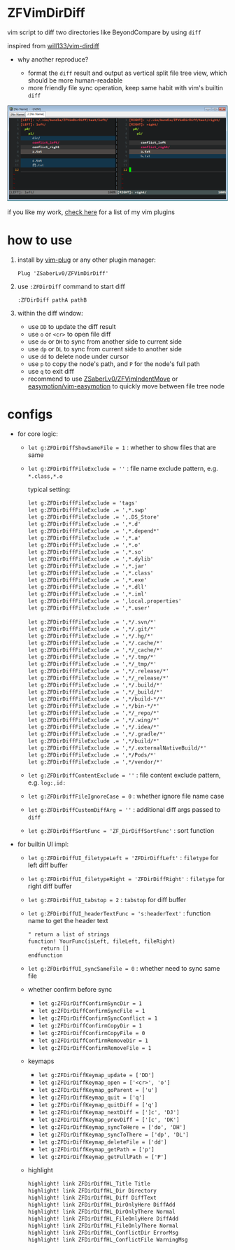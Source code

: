 # ZFVimDirDiff

vim script to diff two directories like BeyondCompare by using `diff`

inspired from [will133/vim-dirdiff](https://github.com/will133/vim-dirdiff)

* why another reproduce?

    * format the `diff` result and output as vertical split file tree view,
        which should be more human-readable
    * more friendly file sync operation, keep same habit with vim's builtin `diff`

![](https://raw.githubusercontent.com/ZSaberLv0/ZFVimDirDiff/master/preview.png)

if you like my work, [check here](https://github.com/ZSaberLv0?utf8=%E2%9C%93&tab=repositories&q=ZFVim) for a list of my vim plugins


# how to use

1. install by [vim-plug](https://github.com/junegunn/vim-plug) or any other plugin manager:

    ```
    Plug 'ZSaberLv0/ZFVimDirDiff'
    ```

1. use `:ZFDirDiff` command to start diff

    ```
    :ZFDirDiff pathA pathB
    ```

1. within the diff window:

    * use `DD` to update the diff result
    * use `o` or `<cr>` to open file diff
    * use `do` or `DH` to sync from another side to current side
    * use `dp` or `DL` to sync from current side to another side
    * use `dd` to delete node under cursor
    * use `p` to copy the node's path, and `P` for the node's full path
    * use `q` to exit diff
    * recommend to use [ZSaberLv0/ZFVimIndentMove](https://github.com/ZSaberLv0/ZFVimIndentMove)
        or [easymotion/vim-easymotion](https://github.com/easymotion/vim-easymotion)
        to quickly move between file tree node


# configs

* for core logic:
    * `let g:ZFDirDiffShowSameFile = 1` : whether to show files that are same
    * `let g:ZFDirDiffFileExclude = ''` : file name exclude pattern, e.g. `*.class,*.o`

        typical setting:

        ```
        let g:ZFDirDiffFileExclude = 'tags'
        let g:ZFDirDiffFileExclude .= ',*.swp'
        let g:ZFDirDiffFileExclude .= ',.DS_Store'
        let g:ZFDirDiffFileExclude .= ',*.d'
        let g:ZFDirDiffFileExclude .= ',*.depend*'
        let g:ZFDirDiffFileExclude .= ',*.a'
        let g:ZFDirDiffFileExclude .= ',*.o'
        let g:ZFDirDiffFileExclude .= ',*.so'
        let g:ZFDirDiffFileExclude .= ',*.dylib'
        let g:ZFDirDiffFileExclude .= ',*.jar'
        let g:ZFDirDiffFileExclude .= ',*.class'
        let g:ZFDirDiffFileExclude .= ',*.exe'
        let g:ZFDirDiffFileExclude .= ',*.dll'
        let g:ZFDirDiffFileExclude .= ',*.iml'
        let g:ZFDirDiffFileExclude .= ',local.properties'
        let g:ZFDirDiffFileExclude .= ',*.user'

        let g:ZFDirDiffFileExclude .= ',*/.svn/*'
        let g:ZFDirDiffFileExclude .= ',*/.git/*'
        let g:ZFDirDiffFileExclude .= ',*/.hg/*'
        let g:ZFDirDiffFileExclude .= ',*/.cache/*'
        let g:ZFDirDiffFileExclude .= ',*/_cache/*'
        let g:ZFDirDiffFileExclude .= ',*/.tmp/*'
        let g:ZFDirDiffFileExclude .= ',*/_tmp/*'
        let g:ZFDirDiffFileExclude .= ',*/.release/*'
        let g:ZFDirDiffFileExclude .= ',*/_release/*'
        let g:ZFDirDiffFileExclude .= ',*/.build/*'
        let g:ZFDirDiffFileExclude .= ',*/_build/*'
        let g:ZFDirDiffFileExclude .= ',*/build-*/*'
        let g:ZFDirDiffFileExclude .= ',*/bin-*/*'
        let g:ZFDirDiffFileExclude .= ',*/_repo/*'
        let g:ZFDirDiffFileExclude .= ',*/.wing/*'
        let g:ZFDirDiffFileExclude .= ',*/.idea/*'
        let g:ZFDirDiffFileExclude .= ',*/.gradle/*'
        let g:ZFDirDiffFileExclude .= ',*/build/*'
        let g:ZFDirDiffFileExclude .= ',*/.externalNativeBuild/*'
        let g:ZFDirDiffFileExclude .= ',*/Pods/*'
        let g:ZFDirDiffFileExclude .= ',*/vendor/*'
        ```

    * `let g:ZFDirDiffContentExclude = ''` : file content exclude pattern, e.g. `log:,id:`
    * `let g:ZFDirDiffFileIgnoreCase = 0` : whether ignore file name case
    * `let g:ZFDirDiffCustomDiffArg = ''` : additional diff args passed to `diff`
    * `let g:ZFDirDiffSortFunc = 'ZF_DirDiffSortFunc'` : sort function
* for builtin UI impl:
    * `let g:ZFDirDiffUI_filetypeLeft = 'ZFDirDiffLeft'` : `filetype` for left diff buffer
    * `let g:ZFDirDiffUI_filetypeRight = 'ZFDirDiffRight'` : `filetype` for right diff buffer
    * `let g:ZFDirDiffUI_tabstop = 2` : `tabstop` for diff buffer
    * `let g:ZFDirDiffUI_headerTextFunc = 's:headerText'` : function name to get the header text

        ```
        " return a list of strings
        function! YourFunc(isLeft, fileLeft, fileRight)
            return []
        endfunction
        ```

    * `let g:ZFDirDiffUI_syncSameFile = 0` : whether need to sync same file
    * whether confirm before sync
        * `let g:ZFDirDiffConfirmSyncDir = 1`
        * `let g:ZFDirDiffConfirmSyncFile = 1`
        * `let g:ZFDirDiffConfirmSyncConflict = 1`
        * `let g:ZFDirDiffConfirmCopyDir = 1`
        * `let g:ZFDirDiffConfirmCopyFile = 0`
        * `let g:ZFDirDiffConfirmRemoveDir = 1`
        * `let g:ZFDirDiffConfirmRemoveFile = 1`
    * keymaps
        * `let g:ZFDirDiffKeymap_update = ['DD']`
        * `let g:ZFDirDiffKeymap_open = ['<cr>', 'o']`
        * `let g:ZFDirDiffKeymap_goParent = ['u']`
        * `let g:ZFDirDiffKeymap_quit = ['q']`
        * `let g:ZFDirDiffKeymap_quitDiff = ['q']`
        * `let g:ZFDirDiffKeymap_nextDiff = [']c', 'DJ']`
        * `let g:ZFDirDiffKeymap_prevDiff = ['[c', 'DK']`
        * `let g:ZFDirDiffKeymap_syncToHere = ['do', 'DH']`
        * `let g:ZFDirDiffKeymap_syncToThere = ['dp', 'DL']`
        * `let g:ZFDirDiffKeymap_deleteFile = ['dd']`
        * `let g:ZFDirDiffKeymap_getPath = ['p']`
        * `let g:ZFDirDiffKeymap_getFullPath = ['P']`
    * highlight

        ```
        highlight! link ZFDirDiffHL_Title Title
        highlight! link ZFDirDiffHL_Dir Directory
        highlight! link ZFDirDiffHL_Diff DiffText
        highlight! link ZFDirDiffHL_DirOnlyHere DiffAdd
        highlight! link ZFDirDiffHL_DirOnlyThere Normal
        highlight! link ZFDirDiffHL_FileOnlyHere DiffAdd
        highlight! link ZFDirDiffHL_FileOnlyThere Normal
        highlight! link ZFDirDiffHL_ConflictDir ErrorMsg
        highlight! link ZFDirDiffHL_ConflictFile WarningMsg
        ```

